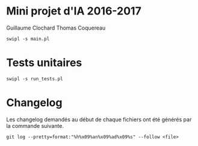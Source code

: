 Mini projet d'IA 2016-2017
==========================

Guillaume Clochard
Thomas Coquereau

```
swipl -s main.pl
```

# Tests unitaires

```
swipl -s run_tests.pl
```

# Changelog

Les changelog demandés au début de chaque fichiers ont été générés par la
commande suivante.
```
git log --pretty=format:"%h%x09%an%x09%ad%x09%s" --follow <file>
```

